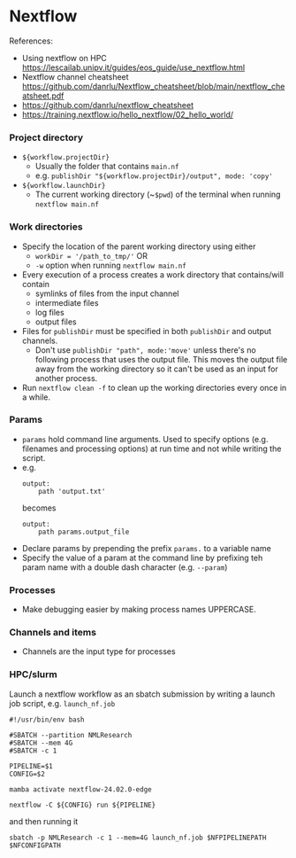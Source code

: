 # Nextflow
References:
  * Using nextflow on HPC https://lescailab.unipv.it/guides/eos_guide/use_nextflow.html
  * Nextflow channel cheatsheet https://github.com/danrlu/Nextflow_cheatsheet/blob/main/nextflow_cheatsheet.pdf
  * https://github.com/danrlu/nextflow_cheatsheet
  * https://training.nextflow.io/hello_nextflow/02_hello_world/
    
### Project directory
  * `${workflow.projectDir}`
    * Usually the folder that contains `main.nf`
    * e.g. `publishDir "${workflow.projectDir}/output", mode: 'copy'`
  * `${workflow.launchDir}`
    * The current working directory (~`$pwd`) of the terminal when running `nextflow main.nf`
      
### Work directories
  * Specify the location of the parent working directory using either
    * `workDir = '/path_to_tmp/'` OR
    * `-w` option when running `nextflow main.nf`
  * Every execution of a process creates a work directory that contains/will contain
    *   symlinks of files from the input channel
    *   intermediate files
    *   log files
    *   output files
  * Files for `publishDir` must be specified in both `publishDir` and output channels.
    * Don't use `publishDir "path", mode:'move'` unless there's no following process that uses the output file. This moves the output file away from the working directory so it can't be used as an input for another process.
  * Run `nextflow clean -f` to clean up the working directories every once in a while.
    
### Params
  * `params` hold command line arguments. Used to specify options (e.g. filenames and processing options) at run time and not while writing the script.
   * e.g.
     ```
     output:
         path 'output.txt'
     ```
     becomes
     ```
     output:
         path params.output_file
     ```
   * Declare params by prepending the prefix `params.` to a variable name
   * Specify the value of a param at the command line by prefixing teh param name with a double dash character (e.g. `--param`)
### Processes
  * Make debugging easier by making process names UPPERCASE.
    
### Channels and items
  * Channels are the input type for processes

### HPC/slurm
Launch a nextflow workflow as an sbatch submission by writing a launch job script, e.g. `launch_nf.job`
```
#!/usr/bin/env bash

#SBATCH --partition NMLResearch
#SBATCH --mem 4G
#SBATCH -c 1

PIPELINE=$1
CONFIG=$2

mamba activate nextflow-24.02.0-edge

nextflow -C ${CONFIG} run ${PIPELINE}
```
and then running it
```
sbatch -p NMLResearch -c 1 --mem=4G launch_nf.job $NFPIPELINEPATH $NFCONFIGPATH
```
